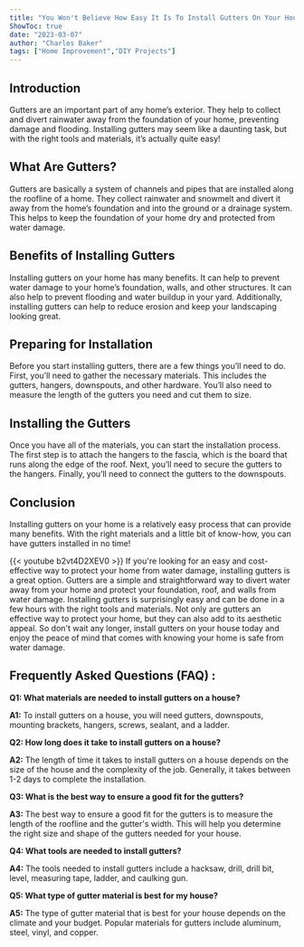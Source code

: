 ```yaml
---
title: "You Won't Believe How Easy It Is To Install Gutters On Your House!"
ShowToc: true 
date: "2023-03-07"
author: "Charles Baker" 
tags: ["Home Improvement","DIY Projects"]
---
```

## Introduction
Gutters are an important part of any home’s exterior. They help to collect and divert rainwater away from the foundation of your home, preventing damage and flooding. Installing gutters may seem like a daunting task, but with the right tools and materials, it’s actually quite easy! 

## What Are Gutters?
Gutters are basically a system of channels and pipes that are installed along the roofline of a home. They collect rainwater and snowmelt and divert it away from the home’s foundation and into the ground or a drainage system. This helps to keep the foundation of your home dry and protected from water damage. 

## Benefits of Installing Gutters
Installing gutters on your home has many benefits. It can help to prevent water damage to your home’s foundation, walls, and other structures. It can also help to prevent flooding and water buildup in your yard. Additionally, installing gutters can help to reduce erosion and keep your landscaping looking great. 

## Preparing for Installation
Before you start installing gutters, there are a few things you’ll need to do. First, you’ll need to gather the necessary materials. This includes the gutters, hangers, downspouts, and other hardware. You’ll also need to measure the length of the gutters you need and cut them to size. 

## Installing the Gutters
Once you have all of the materials, you can start the installation process. The first step is to attach the hangers to the fascia, which is the board that runs along the edge of the roof. Next, you’ll need to secure the gutters to the hangers. Finally, you’ll need to connect the gutters to the downspouts. 

## Conclusion
Installing gutters on your home is a relatively easy process that can provide many benefits. With the right materials and a little bit of know-how, you can have gutters installed in no time!

{{< youtube b2vt4D2XEV0 >}} 
If you're looking for an easy and cost-effective way to protect your home from water damage, installing gutters is a great option. Gutters are a simple and straightforward way to divert water away from your home and protect your foundation, roof, and walls from water damage. Installing gutters is surprisingly easy and can be done in a few hours with the right tools and materials. Not only are gutters an effective way to protect your home, but they can also add to its aesthetic appeal. So don't wait any longer, install gutters on your house today and enjoy the peace of mind that comes with knowing your home is safe from water damage.

## Frequently Asked Questions (FAQ) :
**Q1: What materials are needed to install gutters on a house?**

**A1:** To install gutters on a house, you will need gutters, downspouts, mounting brackets, hangers, screws, sealant, and a ladder. 

**Q2: How long does it take to install gutters on a house?**

**A2:** The length of time it takes to install gutters on a house depends on the size of the house and the complexity of the job. Generally, it takes between 1-2 days to complete the installation.

**Q3: What is the best way to ensure a good fit for the gutters?**

**A3:** The best way to ensure a good fit for the gutters is to measure the length of the roofline and the gutter's width. This will help you determine the right size and shape of the gutters needed for your house.

**Q4: What tools are needed to install gutters?**

**A4:** The tools needed to install gutters include a hacksaw, drill, drill bit, level, measuring tape, ladder, and caulking gun. 

**Q5: What type of gutter material is best for my house?**

**A5:** The type of gutter material that is best for your house depends on the climate and your budget. Popular materials for gutters include aluminum, steel, vinyl, and copper.





